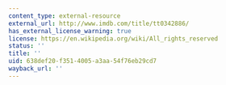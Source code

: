 ```yaml
---
content_type: external-resource
external_url: http://www.imdb.com/title/tt0342886/
has_external_license_warning: true
license: https://en.wikipedia.org/wiki/All_rights_reserved
status: ''
title: ''
uid: 638def20-f351-4005-a3aa-54f76eb29cd7
wayback_url: ''
---
```

